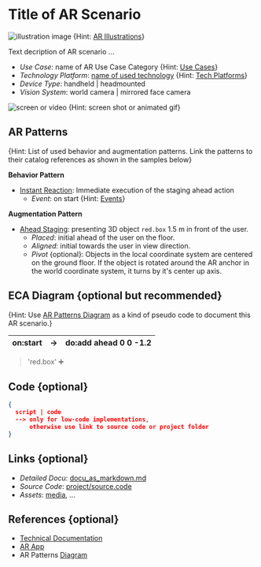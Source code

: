 
# Title of AR Scenario 

![illustration image](illustration.jpg) {Hint: [AR Illustrations](https://arpatterns.dev/illustrations)}

Text decription of AR scenario ...

* _Use Case_: name of AR Use Case Category {Hint: [Use Cases]([../README.md](https://github.com/ARpatterns/catalog/blob/main/usecases.md))}
* _Technology Platform_: [name of used technology](../README.md) {Hint: [Tech Platforms]([../README](https://github.com/ARpatterns/catalog/blob/main/platforms.md).md)}
* _Device Type_: handheld | headmounted
* _Vision System_: world camera | mirrored face camera 

![screen or video](screen.jpg) {Hint: screen shot or animated gif}

## AR Patterns

{Hint: List of used behavior and augmentation patterns. Link the patterns to their catalog references as shown in the samples below}

__Behavior Pattern__

* [Instant Reaction](https://github.com/ARpatterns/catalog/blob/main/behavioral-patterns/instant-reaction.md): Immediate execution of the staging ahead action
  * _Event_: on start {Hint: [Events](https://github.com/ARpatterns/catalog/blob/main/eca/events.md)}

__Augmentation Pattern__
* [Ahead Staging](https://github.com/ARpatterns/catalog/blob/main/augmentation-patterns/ahead-staging.md): presenting 3D object `red.box` 1.5 m  in front of the user.
  * _Placed_: initial ahead of the user on the floor.
  * _Aligned_: initial towards the user in view direction.
  * _Pivot_ {optional}: Objects in the local coordinate system are centered on the ground floor. If the object is rotated around the AR anchor in the world coordinate system, it turns by it's center up axis.

## ECA Diagram {optional but recommended}

{Hint: Use [AR Patterns Diagram](https://github.com/ARpatterns/diagram) as a kind of pseudo code to document this AR scenario.}

 | on:start |  &rarr; | do:add ahead 0 0 -1.2 |
 |---|---|---|
> 'red.box' ➕

## Code {optional}

```json
{
  script | code 
  --> only for low-code implementations,
      otherwise use link to source code or project folder 
}
```

## Links {optional}

* _Detailed Docu_: [docu_as_markdown.md](docs/docu.md)
* _Source Code_: [project/source.code](project/source.code)
* _Assets_: [media](project/media.asset), ...


## References {optional}

- [Technical Documentation](https://___/docu/)
- [AR App](https://___)
- AR Patterns [Diagram](https://github.com/ARpatterns/diagram)
